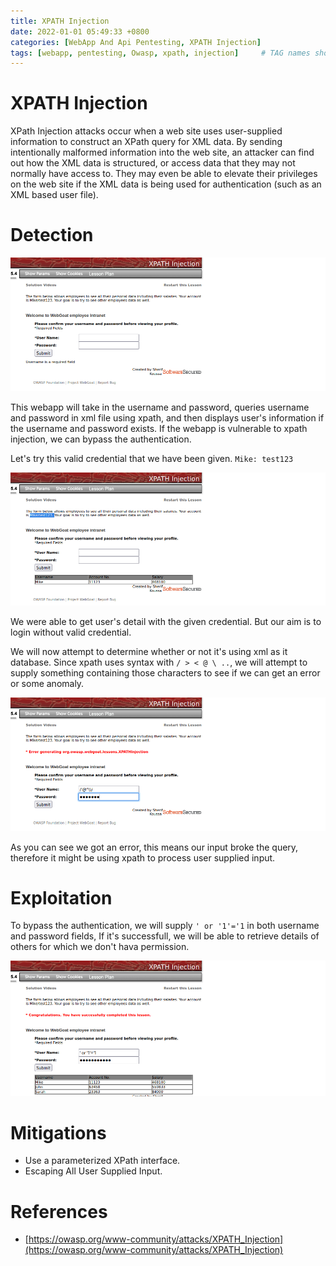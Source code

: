 ```yaml
---
title: XPATH Injection
date: 2022-01-01 05:49:33 +0800
categories: [WebApp And Api Pentesting, XPATH Injection]
tags: [webapp, pentesting, Owasp, xpath, injection]     # TAG names should always be lowercase
---
```


# XPATH Injection

XPath Injection attacks occur when a web site uses user-supplied information to construct an XPath query for XML data. By sending intentionally malformed information into the web site, an attacker can find out how the XML data is structured, or access data that they may not normally have access to. They may even be able to elevate their privileges on the web site if the XML data is being used for authentication (such as an XML based user file).

# Detection

![xpath](https://raw.githubusercontent.com/cyberkhalid/cyberkhalid.github.io/main/assets/img/ipentest/xpath1.png)

This webapp will take in the username and password, queries username and password in xml file using xpath, and then displays user's information if the username and password exists. If the webapp is vulnerable to xpath injection, we can bypass the authentication.

Let's try this valid credential that we have been given. `Mike: test123`

![xpath](https://raw.githubusercontent.com/cyberkhalid/cyberkhalid.github.io/main/assets/img/ipentest/xpath2.png)

We were able to get user's detail with the given credential. But our aim is to login without valid credential.

We will now attempt to determine whether or not it's using xml as it database. Since xpath uses syntax with `/ > < @ \ ..`, we will attempt to supply something containing those characters to see if we can get an error or some anomaly.

![xpath](https://raw.githubusercontent.com/cyberkhalid/cyberkhalid.github.io/main/assets/img/ipentest/xpath0.png)

As you can see we got an error, this means our input broke the query, therefore it might be using xpath to process user supplied input.

# Exploitation

To bypass the authentication, we will supply `' or '1'='1` in both username and password fields, If it's successfull, we will be able to retrieve details of others for which we don't hava permission.

![xpath](https://raw.githubusercontent.com/cyberkhalid/cyberkhalid.github.io/main/assets/img/ipentest/xpath4.png)

# Mitigations

- Use a parameterized XPath interface.
- Escaping All User Supplied Input.

# References

- [https://owasp.org/www-community/attacks/XPATH_Injection](https://owasp.org/www-community/attacks/XPATH_Injection)
